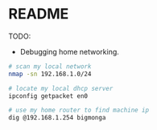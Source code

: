 # README


TODO:
* Debugging home networking.


```sh
# scan my local network
nmap -sn 192.168.1.0/24
```

```sh
# locate my local dhcp server
ipconfig getpacket en0
```

```sh
# use my home router to find machine ip
dig @192.168.1.254 bigmonga
```

